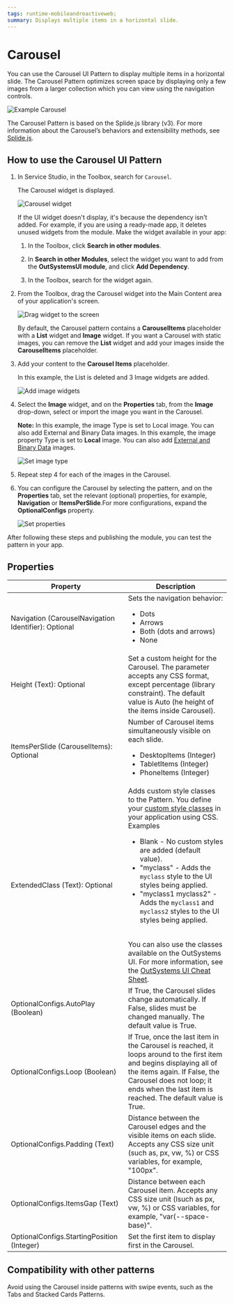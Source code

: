```yaml
---
tags: runtime-mobileandreactiveweb;  
summary: Displays multiple items in a horizontal slide.
---
```


# Carousel

You can use the Carousel UI Pattern to display multiple items in a horizontal slide.  The Carousel Pattern optimizes screen space by displaying only a few images from a larger collection which you can view using the navigation controls. 

![Example Carousel](images/carousel-example.png)

<div class="info" markdown="1">

The Carousel Pattern is based on the Splide.js library (v3). For more information about the Carousel’s behaviors and extensibility methods, see [Splide.js](https://splidejs.com/).  

</div>

## How to use the Carousel UI Pattern

1. In Service Studio, in the Toolbox, search for `Carousel`.
  
     The Carousel widget is displayed.

    ![Carousel widget](images/carousel-widget-ss.png)

    If the UI widget doesn't display, it's because the dependency isn't added. For example, if you are using a ready-made app, it deletes unused widgets from the module. Make the widget available in your app:

    1. In the Toolbox, click **Search in other modules**.

    1. In **Search in other Modules**, select the widget you want to add from the **OutSystemsUI module**, and click **Add Dependency**.

    1. In the Toolbox, search for the widget again.

1. From the Toolbox, drag the Carousel widget into the Main Content area of your application's screen. 

    ![Drag widget to the screen](images/carousel-dragwidget-ss.png)

    By default, the Carousel pattern contains a **CarouselItems** placeholder with a **List** widget and **Image** widget. If you want a Carousel with static images, you can remove the **List** widget and add your images inside the **CarouselItems** placeholder.

1. Add your content to the **Carousel Items** placeholder. 

    In this example, the List is deleted and 3 Image widgets are added.  

    ![Add image widgets](images/carousel-addimages-ss.png) 

1. Select the **Image** widget, and on the **Properties** tab, from the **Image** drop-down, select or import the image you want in the Carousel. 

    **Note:** In this example, the image Type is set to Local image. You can also add External and Binary Data images. In this example, the image property Type is set to **Local** image. You can also add [External and Binary Data](../../../image/display-image.md) images.   

    ![Set image type](images/carousel-imagetype-ss.png)   

1. Repeat step 4 for each of the images in the Carousel. 

1. You can configure the Carousel by selecting the pattern, and on the **Properties** tab, set the relevant (optional) properties, for example, **Navigation** or **ItemsPerSlide**.For more configurations, expand the **OptionalConfigs** property.

    ![Set properties](images/carousel-properties-ss.png)  

After following these steps and publishing the module, you can test the pattern in your app.

## Properties

|**Property**|**Description**|
|---|---|
|Navigation (CarouselNavigation Identifier): Optional | Sets the navigation behavior:<ul><li>Dots</li><li>Arrows</li><li>Both (dots and arrows)</li><li>None</li></ul>|
|Height (Text): Optional|Set a custom height for the Carousel. The parameter accepts any CSS format, except percentage (library constraint). The default value is Auto (he height of the items inside Carousel).|
|ItemsPerSlide (CarouselItems): Optional|Number of Carousel items simultaneously visible on each slide.<ul><li>DesktopItems (Integer)</li><li>TabletItems (Integer)</li><li>PhoneItems (Integer)</li></ul>|
|ExtendedClass (Text): Optional| Adds custom style classes to the Pattern. You define your [custom style classes](../../../../../develop/ui/look-feel/css.md) in your application using CSS. <br/>Examples <ul><li>Blank - No custom styles are added (default value).</li><li>"myclass" - Adds the ``myclass`` style to the UI styles being applied.</li><li>"myclass1 myclass2" - Adds the ``myclass1`` and ``myclass2`` styles to the UI styles being applied.</li></ul><br/>You can also use the classes available on the OutSystems UI. For more information, see the [OutSystems UI Cheat Sheet](https://outsystemsui.outsystems.com/OutSystemsUIWebsite/CheatSheet). |
|OptionalConfigs.AutoPlay (Boolean)|If True, the Carousel slides change automatically. If False, slides must be changed manually. The default value is True.|
|OptionalConfigs.Loop (Boolean)|If True, once the last item in the Carousel is reached, it loops around to the first item and begins displaying all of the items again. If False, the Carousel does not loop; it ends when the last item is reached. The default value is True.|
|OptionalConfigs.Padding (Text)|Distance between the Carousel edges and the visible items on each slide. Accepts any CSS size unit (such as, px, vw, %) or  CSS variables, for example, "100px".|
|OptionalConfigs.ItemsGap (Text) |Distance between each Carousel item. Accepts any CSS size unit (lsuch as px, vw, %) or CSS variables, for example, "var(--space-base)".|
|OptionalConfigs.StartingPosition (Integer)|Set the first item to display first in the Carousel.|
  
## Compatibility with other patterns

Avoid using the Carousel inside patterns with swipe events, such as the Tabs and Stacked Cards Patterns.
